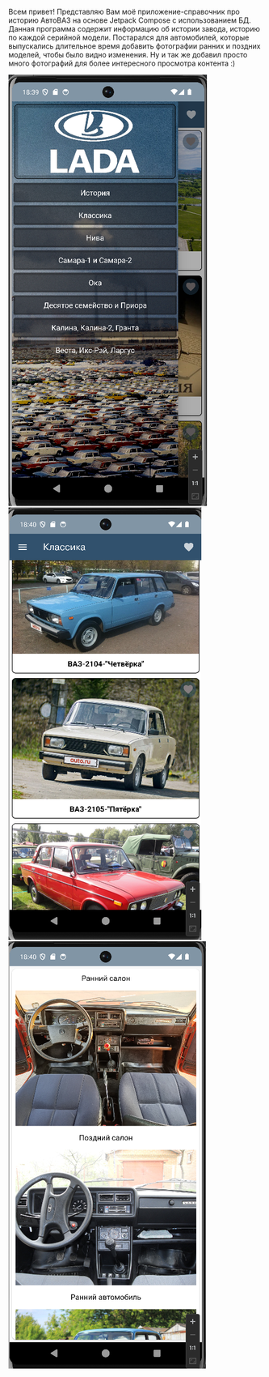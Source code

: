 Всем привет!
Представляю Вам моё приложение-справочник про историю АвтоВАЗ на основе Jetpack Compose с использованием БД.
Данная программа содержит информацию об истории завода, историю по каждой серийной модели.
Постарался для автомобилей, которые выпускались длительное время добавить фотографии ранних и поздних моделей, чтобы было видно изменения.
Ну и так же добавил просто много фотографий для более интересного просмотра контента :)


![Screenshot](https://github.com/dwodik/LadaHandbookJCDB/blob/master/screen2.png)
![Screenshot](https://github.com/dwodik/LadaHandbookJCDB/blob/master/screen3.png)
![Screenshot](https://github.com/dwodik/LadaHandbookJCDB/blob/master/screen4.png)

